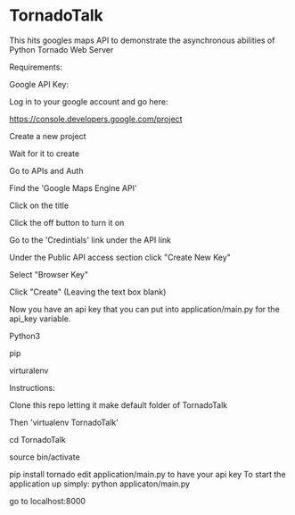 TornadoTalk
===========

This hits googles maps API to demonstrate the asynchronous abilities of Python Tornado Web Server


Requirements:

Google API Key:

Log in to your google account and go here:

https://console.developers.google.com/project

Create a new project

Wait for it to create

Go to APIs and Auth

Find the 'Google Maps Engine API'

Click on the title

Click the off button to turn it on

Go to the 'Credintials' link under the API link

Under the Public API access section click "Create New Key"

Select "Browser Key"

Click "Create" (Leaving the text box blank)

Now you have an api key that you can put into application/main.py for the api_key variable.

Python3

pip

virturalenv


Instructions:

Clone this repo letting it make default folder of  TornadoTalk

Then 'virtualenv  TornadoTalk'

cd  TornadoTalk

source bin/activate

pip install tornado
edit application/main.py to have your api key
To start the application up simply: python applicaton/main.py

go to localhost:8000
